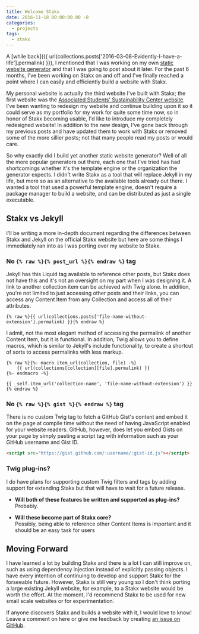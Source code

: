 ```yaml
---
title: Welcome Stakx
date: 2016-11-18 00:00:00.00 -8
categories: 
  - projects
tags: 
  - stakx
---
```


A [while back]({{ url(collections.posts['2016-03-08-Evidently-I-have-a-life'].permalink) }}), I mentioned that I was working on my own [static website generator](https://github.com/stakx-io/stakx) and that I was going to post about it later. For the past 6 months, I've been working on Stakx on and off and I've finally reached a point where I can easily and efficiently build a website with Stakx.

My personal website is actually the third website I've built with Stakx; the first website was the [Associated Students' Sustainability Center website](http://csunas.org/sustainabilitycenter/). I've been wanting to redesign my website and continue building upon it so it could serve as my portfolio for my work for quite some time now, so in honor of Stakx becoming usable, I'd like to introduce my completely redesigned website! In addition to the new design, I've gone back through my previous posts and have updated them to work with Stakx or removed some of the more sillier posts; not that many people read my posts or would care.

So why exactly did I build yet another static website generator? Well of all the more popular generators out there, each one that I've tried has had shortcomings whether it's the template engine or the organization the generator expects. I didn't write Stakx as a tool that will replace Jekyll in my life, but more so as an alternative to the available tools already out there. I wanted a tool that used a powerful template engine, doesn't require a package manager to build a website, and can be distributed as just a single executable.

## Stakx vs Jekyll

I'll be writing a more in-depth document regarding the differences between Stakx and Jekyll on the official Stakx website but here are some things I immediately ran into as I was porting over my website to Stakx.

### No `{% raw %}{% post_url %}{% endraw %}` tag

Jekyll has this Liquid tag available to reference other posts, but Stakx does not have this and it's not an oversight on my part when I was designing it. A link to another collection item can be achieved with Twig alone. In addition, you're not limited to just accessing other posts and their links, you can access any Content Item from any Collection and access all of their attributes.

```twig
{% raw %}{{ url(collections.posts['file-name-without-extension'].permalink) }}{% endraw %}
```

I admit, not the most elegant method of accessing the permalink of another Content Item, but it is functional. In addition, Twig allows you to define macros, which is similar to Jekyll's include functionality, to create a shortcut of sorts to access permalinks with less markup.

```twig
{% raw %}{%- macro item_url(collection, file) -%}
    {{ url(collections[collection][file].permalink) }}
{%- endmacro -%}

{{ _self.item_url('collection-name', 'file-name-without-extension') }}{% endraw %}
```

### No `{% raw %}{% gist %}{% endraw %}` tag

There is no custom Twig tag to fetch a GitHub Gist's content and embed it on the page at compile time without the need of having JavaScript enabled for your website readers. GitHub, however, does let you embed Gists on your page by simply pasting a script tag with information such as your GitHub username and Gist ID.

```html
<script src="https://gist.github.com/:username/:gist-id.js"></script>
```

### Twig plug-ins?

I do have plans for supporting custom Twig filters and tags by adding support for extending Stakx but that will have to wait for a future release.

- **Will both of these features be written and supported as plug-ins?**  
  Probably.

- **Will these become part of Stakx core?**  
  Possibly, being able to reference other Content Items is important and it should be an easy task for users

## Moving Forward

I have learned a lot by building Stakx and there is a lot I can still improve on, such as using dependency injection instead of explicitly passing objects. I have every intention of continuing to develop and support Stakx for the forseeable future. However, Stakx is still very young so I don't think porting a large existing Jekyll website, for example, to a Stakx website would be worth the effort. At the moment, I'd recommend Stakx to be used for new small scale websites or for experimentation.

If anyone discovers Stakx and builds a website with it, I would love to know! Leave a comment on here or give me feedback by creating [an issue on GitHub](https://github.com/stakx-io/stakx/issues).
